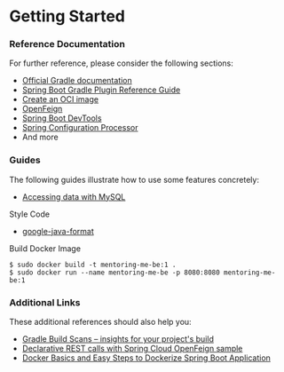 # Getting Started

### Reference Documentation

For further reference, please consider the following sections:

* [Official Gradle documentation](https://docs.gradle.org)
* [Spring Boot Gradle Plugin Reference Guide](https://docs.spring.io/spring-boot/docs/2.5.8/gradle-plugin/reference/html/)
* [Create an OCI image](https://docs.spring.io/spring-boot/docs/2.5.8/gradle-plugin/reference/html/#build-image)
* [OpenFeign](https://docs.spring.io/spring-cloud-openfeign/docs/current/reference/html/)
* [Spring Boot DevTools](https://docs.spring.io/spring-boot/docs/2.6.2/reference/htmlsingle/#using-boot-devtools)
* [Spring Configuration Processor](https://docs.spring.io/spring-boot/docs/2.6.2/reference/htmlsingle/#configuration-metadata-annotation-processor)
* And more

### Guides

The following guides illustrate how to use some features concretely:

* [Accessing data with MySQL](https://spring.io/guides/gs/accessing-data-mysql/)

Style Code

* [google-java-format ](https://plugins.jetbrains.com/plugin/8527-google-java-format)

Build Docker Image
```docker
$ sudo docker build -t mentoring-me-be:1 .
$ sudo docker run --name mentoring-me-be -p 8080:8080 mentoring-me-be:1
```


### Additional Links

These additional references should also help you:

* [Gradle Build Scans – insights for your project's build](https://scans.gradle.com#gradle)
* [Declarative REST calls with Spring Cloud OpenFeign sample](https://github.com/spring-cloud-samples/feign-eureka)
* [Docker Basics and Easy Steps to Dockerize Spring Boot Application](https://medium.com/geekculture/docker-basics-and-easy-steps-to-dockerize-spring-boot-application-17608a65f657)
